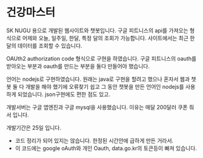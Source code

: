 건강마스터
=============

SK NUGU 용으로 개발된 웹사이트와 챗봇입니다.
구글 피트니스의 api를 가져오는 형식으로 어제와 오늘, 일주일, 한달, 특정 달의 조회가 가능합니다.
사이트에서는 최근 한달의 데이터를 조회할 수 있습니다.

OAUth2 authorization code 형식으로 구현을 하였습니다. 구글 피트니스의 oauth를 받아오는 부분과
oauth를 만드는 부분을 둘다 만들어야 했습니다.

언어는 nodejs로 구현하였습니다. 원래는 java로 구현을 할려고 했으나 혼자서 웹과 챗봇 둘 다 개발을 해야 했기에
오류찾기 쉽고 그 동안 챗봇을 만든 언어인 nodejs를 사용하게 되었습니다. json구현에도 편한 점도 있고.

개발서버는 구글 앱엔진과 구글 mysql을 사용했습니다. 이유는 매달 200달러 쿠폰 줘서 입니다.

개발기간은 25일 입니다.

* 코드 정리가 되어 있지는 않습니다. 한정된 시간안에 급하게 만든 거라서.
* 이 코드에는 google oAuth와 개인 Oauth, data.go.kr의 토큰등이 빠져 있습니다.
